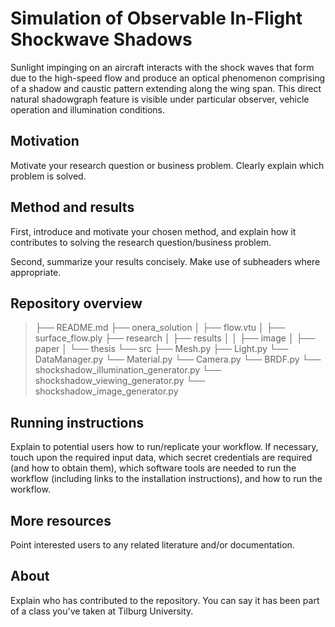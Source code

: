 # Simulation of Observable In-Flight Shockwave Shadows

Sunlight impinging on an aircraft interacts with the shock waves that form due to the high-speed
flow and produce an optical phenomenon comprising of a shadow and caustic pattern extending
along the wing span. This direct natural shadowgraph feature is visible under particular
observer, vehicle operation and illumination conditions.


## Motivation

Motivate your research question or business problem. Clearly explain which problem is solved.


## Method and results

First, introduce and motivate your chosen method, and explain how it contributes to solving the research question/business problem.

Second, summarize your results concisely. Make use of subheaders where appropriate.


## Repository overview
>├── README.md
>├── onera_solution
>│   ├── flow.vtu
>│   ├── surface_flow.ply
>├── research
>│   ├── results
>│   │   ├── image
>│   ├── paper
>│   └── thesis
>└── src
>    ├── Mesh.py
>    ├── Light.py
>    └── DataManager.py
>    └── Material.py
>    └── Camera.py
>    └── BRDF.py
>    └── shockshadow_illumination_generator.py
>    └── shockshadow_viewing_generator.py
>    └── shockshadow_image_generator.py


## Running instructions

Explain to potential users how to run/replicate your workflow. If necessary, touch upon the required input data, which secret credentials are required (and how to obtain them), which software tools are needed to run the workflow (including links to the installation instructions), and how to run the workflow.


## More resources
Point interested users to any related literature and/or documentation.


## About
Explain who has contributed to the repository. You can say it has been part of a class you've taken at Tilburg University.













